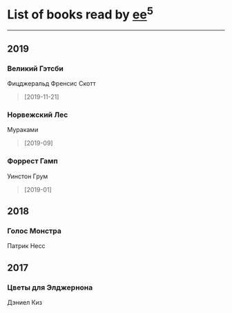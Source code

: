 # List of books read by [ee](https://my.mail.ru/mail/frodzhers/)<sup>5</sup>
---

## 2019

### Великий Гэтсби
Фицджеральд Френсис Скотт
> [2019-11-21] 


### Норвежский Лес
Мураками
> [2019-09] 


### Форрест Гамп
Уинстон Грум
> [2019-01] 



## 2018

### Голос Монстра
Патрик Несс



## 2017

### Цветы для Элджернона
Дэниел Киз



